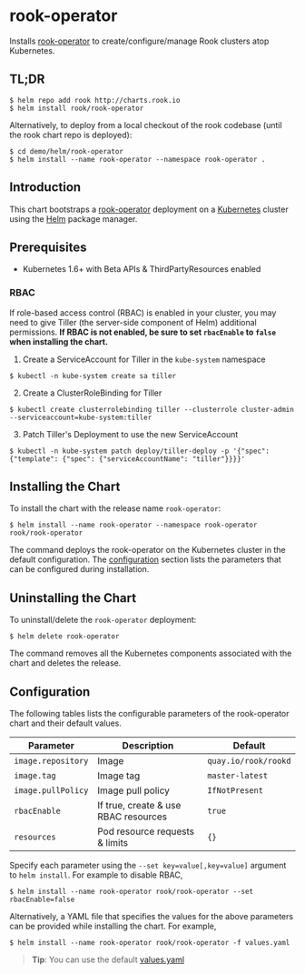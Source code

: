 rook-operator
=============

Installs [rook-operator](https://github.com/rook/rook) to create/configure/manage Rook clusters atop Kubernetes.

TL;DR
-----

```console
$ helm repo add rook http://charts.rook.io
$ helm install rook/rook-operator
```

Alternatively, to deploy from a local checkout of the rook codebase (until the rook chart repo is deployed):

```console
$ cd demo/helm/rook-operator
$ helm install --name rook-operator --namespace rook-operator .
```

Introduction
------------

This chart bootstraps a [rook-operator](https://github.com/rook/rook) deployment on a [Kubernetes](http://kubernetes.io) cluster using the [Helm](https://helm.sh) package manager.

Prerequisites
-------------

- Kubernetes 1.6+ with Beta APIs & ThirdPartyResources enabled

### RBAC

If role-based access control (RBAC) is enabled in your cluster, you may need to give Tiller (the server-side component of Helm) additional permissions. **If RBAC is not enabled, be sure to set `rbacEnable` to `false` when installing the chart.**

1. Create a ServiceAccount for Tiller in the `kube-system` namespace
  ```console
  $ kubectl -n kube-system create sa tiller
  ```

2. Create a ClusterRoleBinding for Tiller

  ```console
  $ kubectl create clusterrolebinding tiller --clusterrole cluster-admin --serviceaccount=kube-system:tiller
  ```

3. Patch Tiller's Deployment to use the new ServiceAccount

  ```console
  $ kubectl -n kube-system patch deploy/tiller-deploy -p '{"spec": {"template": {"spec": {"serviceAccountName": "tiller"}}}}'
  ```

Installing the Chart
--------------------

To install the chart with the release name `rook-operator`:

```console
$ helm install --name rook-operator --namespace rook-operator rook/rook-operator
```

The command deploys the rook-operator on the Kubernetes cluster in the default configuration. The [configuration](#configuration) section lists the parameters that can be configured during installation.

Uninstalling the Chart
----------------------

To uninstall/delete the `rook-operator` deployment:

```console
$ helm delete rook-operator
```

The command removes all the Kubernetes components associated with the chart and deletes the release.

Configuration
-------------

The following tables lists the configurable parameters of the rook-operator chart and their default values.

| Parameter          | Description                          | Default              |
|--------------------|--------------------------------------|----------------------|
| `image.repository` | Image                                | `quay.io/rook/rookd` |
| `image.tag`        | Image tag                            | `master-latest`      |
| `image.pullPolicy` | Image pull policy                    | `IfNotPresent`       |
| `rbacEnable`       | If true, create & use RBAC resources | `true`               |
| `resources`        | Pod resource requests & limits       | `{}`                 |

Specify each parameter using the `--set key=value[,key=value]` argument to `helm install`. For example to disable RBAC,

```console
$ helm install --name rook-operator rook/rook-operator --set rbacEnable=false
```

Alternatively, a YAML file that specifies the values for the above parameters can be provided while installing the chart. For example,

```console
$ helm install --name rook-operator rook/rook-operator -f values.yaml
```

> **Tip**: You can use the default [values.yaml](values.yaml)
